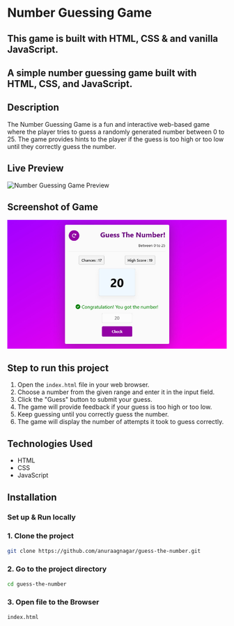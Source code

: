 # Number Guessing Game

## This game is built with HTML, CSS & and vanilla JavaScript.

## A simple number guessing game built with HTML, CSS, and JavaScript.

## Description

The Number Guessing Game is a fun and interactive web-based game where the player tries to guess a randomly generated number between 0 to 25. The game provides hints to the player if the guess is too high or too low until they correctly guess the number.

## Live Preview

![Number Guessing Game Preview](https://guess-thenumber08.netlify.app)

## Screenshot of Game

![Screenshot](https://github.com/anuraagnagar/guess-the-number/blob/main/screenshot.jpg)

## Step to run this project

1. Open the `index.html` file in your web browser.
2. Choose a number from the given range and enter it in the input field.
3. Click the "Guess" button to submit your guess.
4. The game will provide feedback if your guess is too high or too low.
5. Keep guessing until you correctly guess the number.
6. The game will display the number of attempts it took to guess correctly.

## Technologies Used

- HTML
- CSS
- JavaScript

## Installation

### Set up & Run locally

### 1. Clone the project

```bash
git clone https://github.com/anuraagnagar/guess-the-number.git
```

### 2. Go to the project directory

```bash
cd guess-the-number 
```

### 3. Open file to the Browser

```bash
index.html
```

